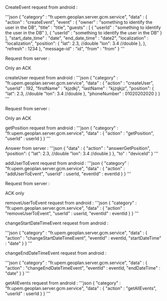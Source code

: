 CreateEvent request from android :

'''json
{
  "category" : "fr.upem.geoplan.server.gcm.service",
  "data" : {
    "action" : "createEvent",
    "event" : {
      "owner" : "something to identify the user in the DB",
      "title" : "title",
      "guests" : [
        {
          "userId" : "something to identify the user in the DB"
        },
        {
          "userId" : "something to identify the user in the DB"
        }
      ],
      "start_date_time" : "date",
      "end_date_time" : "date2",
      "localization" : "localization",
      "position": {
              "lat": 2.3, //double
              "lon": 3.4 //double
            },
    },
    "refresh" : 1234
  },
  "message-id" : "id",
  "from" : "from"
}
'''

Request from server :

Only an ACK

createUser request from android :
'''json
{
"category" : "fr.upem.geoplan.server.gcm.service",
"data" : {
  "action" : "createUser",
  "userId" : 192,
  "firstName" : "kjzdkj",
  "lastName" : "kjzqkjz",
  "position": {
        "lat": 2.3, //double
        "lon": 3.4 //double
      },
      "phoneNumber" : 01020202020
}
}
'''

Request from server :

Only an ACK

getPosition request from android :
'''json
{
  "category" : "fr.upem.geoplan.server.gcm.service",
  "data" : {
    "action" : "getPosition",
    "userId" : userId
  }
}
'''

Answer from server :
'''json
{
  "data" : {
    "action" : "answerGetPosition",
    "position":
    {
       "lat": 2.3, //double
       "lon": 3.4 //double
    }
  },
  "to" : "deviceId"
}
'''


addUserToEvent request from android :
'''json
{
  "category" : "fr.upem.geoplan.server.gcm.service",
  "data" : {
    "action" : "addUserToEvent",
    "userId" : userId,
    "eventId" : eventId
  }
}
'''

Request from server :

ACK only

removeUserToEvent request from android :
'''json
{
  "category" : "fr.upem.geoplan.server.gcm.service",
  "data" : {
    "action" : "removeUserToEvent",
    "userId" : userId,
    "eventId" : eventId
  }
}
'''

changeStartDateTimeEvent request from android :

'''json
{
  "category" : "fr.upem.geoplan.server.gcm.service",
  "data" : {
    "action" : "changeStartDateTimeEvent",
    "eventId" : eventId,
    "startDateTime" : "date"
  }
}
'''

changeEndDateTimeEvent request from android :

'''json
{
  "category" : "fr.upem.geoplan.server.gcm.service",
  "data" : {
    "action" : "changeEndDateTimeEvent",
    "eventId" : eventId,
    "endDateTime" : "date"
  }
}
'''

getAllEvents request from android :
'''json
{
  "category" : "fr.upem.geoplan.server.gcm.service",
  "data" : {
    "action" : "getAllEvents",
    "userId" : userId
  }
}
'''